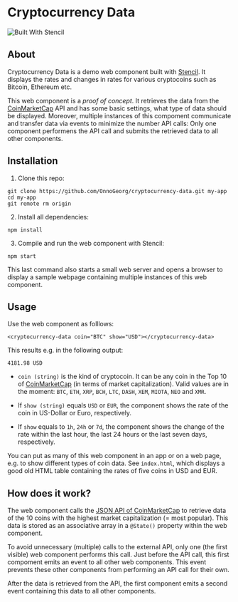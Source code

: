 # Cryptocurrency Data

![Built With Stencil](https://img.shields.io/badge/-Built%20With%20Stencil-16161d.svg?logo=data%3Aimage%2Fsvg%2Bxml%3Bbase64%2CPD94bWwgdmVyc2lvbj0iMS4wIiBlbmNvZGluZz0idXRmLTgiPz4KPCEtLSBHZW5lcmF0b3I6IEFkb2JlIElsbHVzdHJhdG9yIDE5LjIuMSwgU1ZHIEV4cG9ydCBQbHVnLUluIC4gU1ZHIFZlcnNpb246IDYuMDAgQnVpbGQgMCkgIC0tPgo8c3ZnIHZlcnNpb249IjEuMSIgaWQ9IkxheWVyXzEiIHhtbG5zPSJodHRwOi8vd3d3LnczLm9yZy8yMDAwL3N2ZyIgeG1sbnM6eGxpbms9Imh0dHA6Ly93d3cudzMub3JnLzE5OTkveGxpbmsiIHg9IjBweCIgeT0iMHB4IgoJIHZpZXdCb3g9IjAgMCA1MTIgNTEyIiBzdHlsZT0iZW5hYmxlLWJhY2tncm91bmQ6bmV3IDAgMCA1MTIgNTEyOyIgeG1sOnNwYWNlPSJwcmVzZXJ2ZSI%2BCjxzdHlsZSB0eXBlPSJ0ZXh0L2NzcyI%2BCgkuc3Qwe2ZpbGw6I0ZGRkZGRjt9Cjwvc3R5bGU%2BCjxwYXRoIGNsYXNzPSJzdDAiIGQ9Ik00MjQuNywzNzMuOWMwLDM3LjYtNTUuMSw2OC42LTkyLjcsNjguNkgxODAuNGMtMzcuOSwwLTkyLjctMzAuNy05Mi43LTY4LjZ2LTMuNmgzMzYuOVYzNzMuOXoiLz4KPHBhdGggY2xhc3M9InN0MCIgZD0iTTQyNC43LDI5Mi4xSDE4MC40Yy0zNy42LDAtOTIuNy0zMS05Mi43LTY4LjZ2LTMuNkgzMzJjMzcuNiwwLDkyLjcsMzEsOTIuNyw2OC42VjI5Mi4xeiIvPgo8cGF0aCBjbGFzcz0ic3QwIiBkPSJNNDI0LjcsMTQxLjdIODcuN3YtMy42YzAtMzcuNiw1NC44LTY4LjYsOTIuNy02OC42SDMzMmMzNy45LDAsOTIuNywzMC43LDkyLjcsNjguNlYxNDEuN3oiLz4KPC9zdmc%2BCg%3D%3D&colorA=16161d&style=flat-square)

## About

Cryptocurrency Data is a demo web component built with [Stencil](https://stenciljs.com/). It displays the rates and changes in rates for various cryptocoins such as Bitcoin, Ethereum etc.

This web component is a *proof of concept*. It retrieves the data from the [CoinMarketCap](https://coinmarketcap.com) API and has some basic settings, what type of data should be displayed. Moreover, multiple instances of this compoment communicate and transfer data via events to minimize the number API calls: Only one component performens the API call and submits the retrieved data to all other components.

## Installation

1. Clone this repo:

~~~~ {.bash}
git clone https://github.com/OnnoGeorg/cryptocurrency-data.git my-app
cd my-app
git remote rm origin
~~~~

2. Install all dependencies:

~~~~ {.bash}
npm install
~~~~

3. Compile and run the web component with Stencil:

~~~~ {.bash}
npm start
~~~~

This last command also starts a small web server and opens a browser to display a sample webpage containing multiple instances of this web component.


## Usage

Use the web component as folllows:

~~~~ {.html}
<cryptocurrency-data coin="BTC" show="USD"></cryptocurrency-data>
~~~~

This results e.g. in the following output:

~~~~ {.html}
4181.98 USD
~~~~

* `coin (string)` is the kind of cryptocoin. It can be any coin in the Top 10 of [CoinMarketCap](https://coinmarketcap.com) (in terms of market capitalization). Valid values are in the moment: `BTC`, `ETH`, `XRP`, `BCH`, `LTC`, `DASH`, `XEM`, `MIOTA`, `NEO` and `XMR`.

* If `show (string)` equals `USD` or `EUR`, the component shows the rate of the coin in US-Dollar or Euro, respectively.

* If `show` equals to `1h`, `24h` or `7d`, the component shows the change of the rate within the last hour, the last 24 hours or the last seven days, respectively.

You can put as many of this web component in an app or on a web page, e.g. to show different types of coin data. See `index.html`, which displays a good old HTML table containing the rates of five coins in USD and EUR.


## How does it work?

The web component calls the [JSON API of CoinMarketCap](https://coinmarketcap.com/api/) to retrieve data of the 10 coins with the highest market capitalization (= most popular). This data is stored as an associative array in a `@State()` property within the web component.

To avoid unnecessary (multiple) calls to the external API, only one (the first visible) web component performs this call. Just before the API call, this first compoment emits an event to all other web components. This event prevents these other components from performing an API call for their own.

After the data is retrieved from the API, the first component emits a second event containing this data to all other components.
